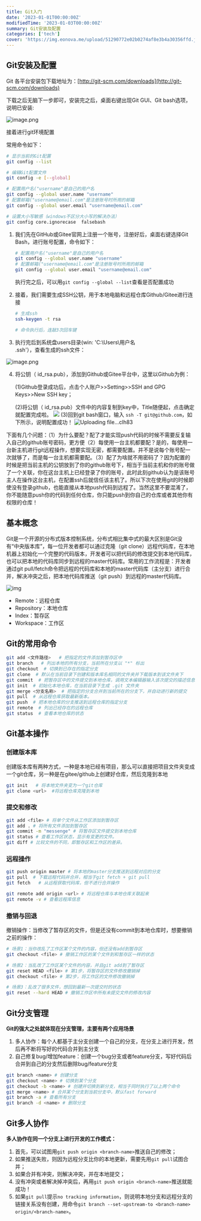 ```yaml
---
title: Git入门
date: '2023-01-01T00:00:00Z'
modifiedTime: '2023-01-03T00:00:00Z'
summary: Git安装及配置
categories: ['tech']
cover: 'https://img.eonova.me/upload/51290772e02b0274af8e3b4a30356ffd.jpeg'
---
```


## Git安装及配置

Git 各平台安装包下载地址为：[http://git-scm.com/downloads](http://git-scm.com/downloads)

下载之后无脑下一步即可，安装完之后，桌面右键出现Git GUI、Git
bash选项，说明已安装:

![image.png](https://img.eonova.me/upload/20231202175419.png)

接着进行git环境配置

常用命令如下：

```bash
# 显示当前的Git配置
git config --list

# 编辑Git配置文件
git config -e [--global]

# 配置用户名("username"是自己的用户名
git config --global user.name "username"
# 配置邮箱("username@email.com"是注册账号时所用的邮箱
git config --global user.email "username@email.com"

# 设置大小写敏感（windows不区分大小写的解决办法）
git config core.ignorecase  falsebash
```

1. 我们先在GitHub或Gitee官网上注册一个账号，注册好后，桌面右键选择Git
   Bash，进行账号配置，命令如下：

   ```bash
   # 配置用户名("username"是自己的用户名
   git config --global user.name "username"
   # 配置邮箱("username@email.com"是注册账号时所用的邮箱
   git config --global user.email "username@email.com"
   ```

   执行完之后，可以用`git config --global --list`查看是否配置成功

2. 接着，我们需要生成SSH公钥，用于本地电脑和远程仓库Github/Gitee进行连接

   ```bash
   # 生成ssh
   ssh-keygen -t rsa

   # 命令执行后，连敲3次回车键
   ```

3. 执行完后到系统盘users目录(win: 'C:\Users\用户名\
   .ssh\'），查看生成的ssh文件：

![image.png](https://img.eonova.me/upload/20231202175432.png)

4. 将公钥（ id_rsa.pub），添加到Github或Gitee平台中，这里以Github为例：

   (1)Github登录成功后，点击个人账户>>Setting>>SSH and GPG Keys>>New SSH key；

   (2)将公钥（ id_rsa.pub）文件中的内容复制到key中，Title随便起，点击确定就配置完成啦。
   ![](https://img.eonova.me/upload/20231202175525.png) (3)回到git
   bash窗口，输入 `ssh -T git@github.com`，如下所示，说明配置成功！
   ![Uploading file...clh83](https://img.eonova.me/upload/20231202175702.png)

下面有几个问题：（1）为什么要配？配了才能实现push代码的时候不需要反复输入自己的github账号密码，更方便（2）每使用一台主机都要配？是的，每使用一台新主机进行git远程操作，想要实现无密，都需要配置。并不是说每个账号配一次就够了，而是每一台主机都需要配。（3）配了为啥就不用密码了？因为配置的时候是把当前主机的公钥放到了你的github账号下，相当于当前主机和你的账号做了一个关联，你在这台主机上已经登录了你的账号，此时此刻github认为是该账号主人在操作这台主机，在配置ssh后就信任该主机了。所以下次在使用git的时候即使没有登录github，也能直接从本地push代码到远程了。当然这里不要混淆了，你不能随意push你的代码到任何仓库，你只能push到你自己的仓库或者其他你有权限的仓库！

## 基本概念

Git是一个开源的分布式版本控制系统，分布式相比集中式的最大区别是Git没有“中央版本库”，每一位开发者都可以通过克隆（git
clone）远程代码库，在本地机器上初始化一个完整的代码版本，开发者可以把代码的修改提交到本地代码库，也可以把本地的代码库同步到远程的master代码库。常用的工作流程是：开发者通过git
pull/fetch命令把远程的代码库和本地的master代码库（主分支）进行合并，解决冲突之后，把本地代码库推送（git
push）到远程的master代码库。

![img](https://img.eonova.me/upload/v2-3bc9d5f2c49a713c776e69676d7d56c5_720w.webp)

- Remote：远程仓库
- Repository：本地仓库
- Index：暂存区
- Workspace：工作区

## Git的常用命令

```bash
git add <文件路径>   # 把指定的文件添加到暂存区中
git branch   # 列出本地的所有分支，当前所在分支以 "*" 标出
git checkout  # 切换到已存在的指定分支
git clone  # 默认在当前目录下创建和版本库名相同的文件夹并下载版本到该文件夹下
git commit  # 把暂存区中的文件提交到本地仓库，调用文本编辑器输入该次提交的描述信息
git init  # 初始化本地仓库，在当前目录下生成 .git 文件夹
git merge <分支名称>  # 把指定的分支合并到当前所在的分支下，并自动进行新的提交
git pull  # 从远程仓库获取最新版本。
git push  # 把本地仓库的分支推送到远程仓库的指定分支
git remote  # 列出已经存在的远程仓库
git status  # 查看本地仓库的状态
```

## Git基本操作

### 创建版本库

创建版本库有两种方式，一种是本地已经有项目，那么可以直接把项目文件夹变成一个git仓库，另一种是在gitee/github上创建好仓库，然后克隆到本地

```bash
git init   # 将本地文件夹变为一个git仓库
git clone <url>  #将远程仓库克隆到本地
```

### 提交和修改

```bash
git add <file> # 将单个文件从工作区添加到暂存区
git add . # 将所有文件添加到暂存区
git commit -m "messenge" # 将暂存区文件提交到本地仓库
git status # 查看工作区状态，显示有变更的文件。
git diff # 比较文件的不同，即暂存区和工作区的差异。
```

### 远程操作

```bash
git push origin master # 将本地的master分支推送到远程对应的分支
git pull  # 下载远程代码并合并，相当于git fetch + git pull
git fetch   # 从远程获取代码库，但不进行合并操作

git remote add origin <url> # 将远程仓库与本地仓库关联起来
git remote -v # 查看远程库信息
```

### 撤销与回退

撤销操作：当修改了暂存区的文件，但是还没有commit到本地仓库时，想要撤销之前的操作：

```bash
# 场景1：当你改乱了工作区某个文件的内容，但还没有add到暂存区
git checkout <file> # 撤销工作区的某个文件到和暂存区一样的状态

# 场景2：当乱改了工作区某个文件的内容，并且git add到了暂存区
git reset HEAD <file> # 第1步，将暂存区的文件修改撤销掉
git checkout <file> # 第2步，将工作区的文件修改撤销掉

# 场景3：乱改了很多文件，想回到最新一次提交时的状态
git reset --hard HEAD # 撤销工作区中所有未提交文件的修改内容
```

## Git分支管理

**Git的强大之处就体现在分支管理，主要有两个应用场景**

1. 多人协作：每个人都基于主分支创建一个自己的分支，在分支上进行开发，然后再不断将写好的代码合并到主分支
2. 自己修复bug/增加feature：创建一个bug分支或者feature分支，写好代码后合并到自己的分支然后删除bug/feature分支

```bash
git branch <name> # 创建分支
git checkout <name> # 切换到某个分支
git checkout -b <name> # 创建并切换到新分支，相当于同时执行了以上两个命令
git merge <name> # 合并某个分支到当前分支中，默认fast forward
git branch -a # 查看所有分支
git branch -d <name> # 删除分支
```

## Git多人协作

**多人协作在同一个分支上进行开发的工作模式：**

1. 首先，可以试图用`git push origin <branch-name>`推送自己的修改；
2. 如果推送失败，则因为远程分支比你的本地更新，需要先用`git pull`试图合并；
3. 如果合并有冲突，则解决冲突，并在本地提交；
4. 没有冲突或者解决掉冲突后，再用`git push origin <branch-name>`推送就能成功！
5. 如果`git pull`提示`no tracking information`，则说明本地分支和远程分支的链接关系没有创建，用命令`git branch --set-upstream-to <branch-name> origin/<branch-name>`。
